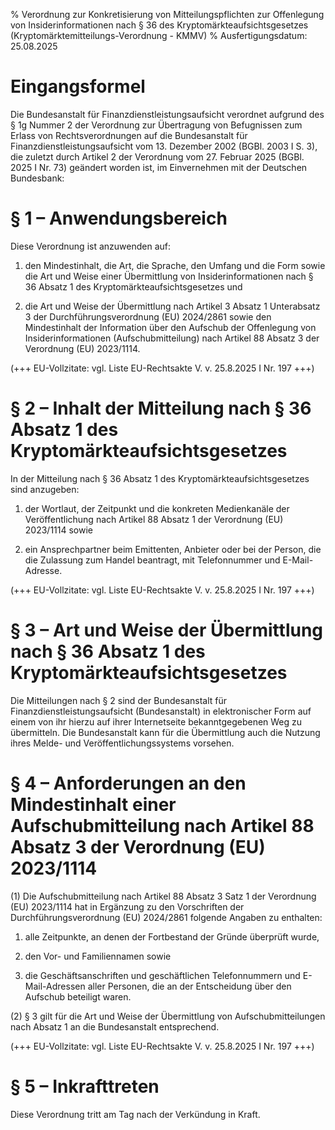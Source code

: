 % Verordnung zur Konkretisierung von Mitteilungspflichten zur Offenlegung von Insiderinformationen nach § 36 des Kryptomärkteaufsichtsgesetzes  (Kryptomärktemitteilungs-Verordnung - KMMV)
% Ausfertigungsdatum: 25.08.2025
 
# Eingangsformel

Die Bundesanstalt für Finanzdienstleistungsaufsicht verordnet aufgrund des § 1g Nummer 2 der Verordnung zur Übertragung von Befugnissen zum Erlass von Rechtsverordnungen auf die Bundesanstalt für Finanzdienstleistungsaufsicht vom 13. Dezember 2002 (BGBl. 2003 I S. 3), die zuletzt durch Artikel 2 der Verordnung vom 27. Februar 2025 (BGBl. 2025 I Nr. 73) geändert worden ist, im Einvernehmen mit der Deutschen Bundesbank:

# § 1 – Anwendungsbereich

Diese Verordnung ist anzuwenden auf:

1. den Mindestinhalt, die Art, die Sprache, den Umfang und die Form sowie die Art und Weise einer Übermittlung von Insiderinformationen nach § 36 Absatz 1 des Kryptomärkteaufsichtsgesetzes und

2. die Art und Weise der Übermittlung nach Artikel 3 Absatz 1 Unterabsatz 3 der Durchführungsverordnung (EU) 2024/2861 sowie den Mindestinhalt der Information über den Aufschub der Offenlegung von Insiderinformationen (Aufschubmitteilung) nach Artikel 88 Absatz 3 der Verordnung (EU) 2023/1114.

(+++ EU-Vollzitate: vgl. Liste EU-Rechtsakte V. v. 25.8.2025 I Nr. 197 +++)

# § 2 – Inhalt der Mitteilung nach § 36 Absatz 1 des Kryptomärkteaufsichtsgesetzes

In der Mitteilung nach § 36 Absatz 1 des Kryptomärkteaufsichtsgesetzes sind anzugeben:

1. der Wortlaut, der Zeitpunkt und die konkreten Medienkanäle der Veröffentlichung nach Artikel 88 Absatz 1 der Verordnung (EU) 2023/1114 sowie

2. ein Ansprechpartner beim Emittenten, Anbieter oder bei der Person, die die Zulassung zum Handel beantragt, mit Telefonnummer und E-Mail-Adresse.

(+++ EU-Vollzitate: vgl. Liste EU-Rechtsakte V. v. 25.8.2025 I Nr. 197 +++)

# § 3 – Art und Weise der Übermittlung nach § 36 Absatz 1 des Kryptomärkteaufsichtsgesetzes

Die Mitteilungen nach § 2 sind der Bundesanstalt für Finanzdienstleistungsaufsicht (Bundesanstalt) in elektronischer Form auf einem von ihr hierzu auf ihrer Internetseite bekanntgegebenen Weg zu übermitteln. Die Bundesanstalt kann für die Übermittlung auch die Nutzung ihres Melde- und Veröffentlichungssystems vorsehen.

# § 4 – Anforderungen an den Mindestinhalt einer Aufschubmitteilung nach Artikel 88 Absatz 3 der Verordnung (EU) 2023/1114

(1) Die Aufschubmitteilung nach Artikel 88 Absatz 3 Satz 1 der Verordnung (EU) 2023/1114 hat in Ergänzung zu den Vorschriften der Durchführungsverordnung (EU) 2024/2861 folgende Angaben zu enthalten:

1. alle Zeitpunkte, an denen der Fortbestand der Gründe überprüft wurde,

2. den Vor- und Familiennamen sowie

3. die Geschäftsanschriften und geschäftlichen Telefonnummern und E-Mail-Adressen aller Personen, die an der Entscheidung über den Aufschub beteiligt waren.

(2) § 3 gilt für die Art und Weise der Übermittlung von Aufschubmitteilungen nach Absatz 1 an die Bundesanstalt entsprechend.

(+++ EU-Vollzitate: vgl. Liste EU-Rechtsakte V. v. 25.8.2025 I Nr. 197 +++)

# § 5 – Inkrafttreten

Diese Verordnung tritt am Tag nach der Verkündung in Kraft.
